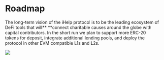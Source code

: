 # Roadmap

The long-term vision of the iHelp protocol is to be the leading ecosystem of DeFi tools that will** **connect charitable causes around the globe with capital contributors. In the short run we plan to support more ERC-20 tokens for deposit, integrate additional lending pools, and deploy the protocol in other EVM compatible L1s and L2s.



![](.gitbook/assets/RoadmapDraft\_iHelp\_101121\_cropped.png)

##

